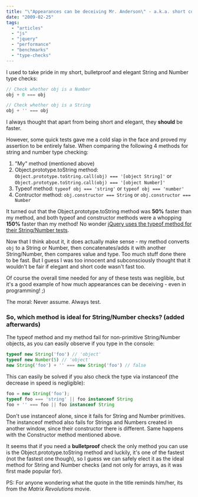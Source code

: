 ```yaml
---
title: "\"Appearances can be deceiving Mr. Anderson\" - a.k.a. short code is not always fast code"
date: "2009-02-25"
tags:
  - "articles"
  - "js"
  - "jquery"
  - "performance"
  - "benchmarks"
  - "type-checks"
---
```


I used to take pride in my short, bulletproof and elegant String and Number type checks:

```js
// Check whether obj is a Number
obj + 0 === obj

// Check whether obj is a String
obj + '' === obj
```

I always thought that apart from being short and elegant, they **should** be faster.

However, some quick tests gave me a cold slap in the face and proved my assertion to be entirely false. When comparing the following 4 methods for string and number type checking:

1. "My" method (mentioned above)
2. Object.prototype.toString method: `Object.prototype.toString.call(obj) === '[object String]'` or `Object.prototype.toString.call(obj) === '[object Number]'`
3. Typeof method: `typeof obj === 'string'` or `typeof obj === 'number'`
4. Contructor method: `obj.constructor === String` or `obj.constructor === Number`

It turned out that the Object.prototype.toString method was **50%** faster than my method, and both typeof and constructor methods were a whopping **150%** faster than my method! No wonder [jQuery uses the typeof method for their String/Number tests](http://docs.jquery.com/JQuery_Core_Style_Guidelines).

Now that I think about it, it does actually make sense - my method converts `obj` to a String or Number, then concatenates/adds it with another String/Number, then compares value and type. Too much stuff done there to be fast. But I guess I was too innocent and subconsciously thought that it wouldn't be fair if elegant and short code wasn't fast too.

Of course the overall time needed for any of these tests was neglible, but it's a good example of how much appearances can be deceiving - even in programming! ;)

The moral: Never assume. Always test.

### So, which method is ideal for String/Number checks? (added afterwards)

The typeof method and my method fail for non-primitive String/Number objects, as you can easily observe if you type in the console:

```js
typeof new String('foo') // 'object'
typeof new Number(5) // 'object'
new String('foo') + '' === new String('foo') // false
```

This can easily be solved if you also check the type via instanceof (the decrease in speed is negligible):

```js
foo = new String('foo');
typeof foo === 'string' || foo instanceof String
foo + '' === foo || foo instanceof String
```

Don't use instanceof alone, since it fails for String and Number primitives. The instanceof method also fails for Strings and Numbers created in another window, since their constructor there is different. Same happens with the Constructor method mentioned above.

It seems that if you need a **bulletproof** check the only method you can use is the Object.prototype.toString method and luckily, it's one of the fastest (not the fastest one though), so I guess we can safely elect it as the ideal method for String and Number checks (and not only for arrays, as it was first made popular for).

PS: For anyone wondering what the quote in the title reminds him/her, its from the _Matrix Revolutions_ movie.
